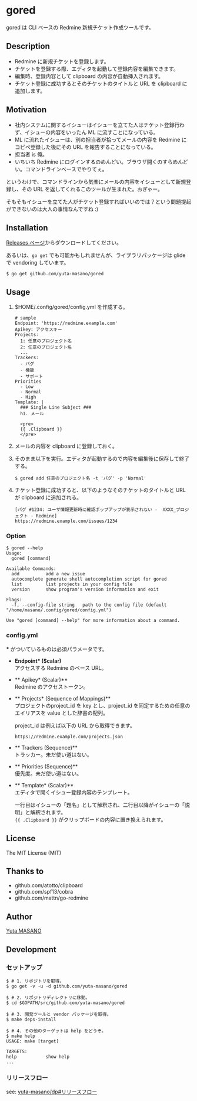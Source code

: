 # gored

gored は CLI ベースの Redmine 新規チケット作成ツールです。

## Description

* Redmine に新規チケットを登録します。
* チケットを登録する際、エディタを起動して登録内容を編集できます。
* 編集時、登録内容として clipboard の内容が自動挿入されます。
* チケット登録に成功するとそのチケットのタイトルと URL を clipboard に追加します。

## Motivation

* 社内システムに関するイシューはイシューを立てた人はチケット登録行わず、イシューの内容をいったん ML に流すことになっている。
* ML に流れたイシューは、別の担当者が拾ってメールの内容を Redmine にコピペ登録した後にその URL を報告することになっている。
* 担当者 is 俺。
* いちいち Redmine にログインするのめんどい。ブラウザ開くのすらめんどい。コマンドラインベースでやりてぇ。

というわけで、コマンドラインから気楽にメールの内容をイシューとして新規登録し、その URL を返してくれるこのツールが生まれた。おぎゃー。

そもそもイシューを立てた人がチケット登録すればいいのでは？という問題提起ができないのは大人の事情なんですね :)

## Installation

[Releases ページ](https://github.com/yuta-masano/gored/releases)からダウンロードしてください。

あるいは、`go get` でも可能かもしれませんが、ライブラリパッケージは glide で vendoring しています。

```
$ go get github.com/yuta-masano/gored
```

## Usage

1. $HOME/.config/gored/config.yml を作成する。  
   ```
   # sample
   Endpoint: 'https://redmine.example.com'
   Apikey: アクセスキー
   Projects:
     1: 任意のプロジェクト名
     2: 任意のプロジェクト名
     ...
   Trackers:
     - バグ
     - 機能
     - サポート
   Priorities
     - Low
     - Normal
     - High
   Template: |
     ### Single Line Subject ###
     h1. メール

     <pre>
     {{ .Clipboard }}
     </pre>
   ```

2. メールの内容を clipboard に登録しておく。

3. そのまま以下を実行。エディタが起動するので内容を編集後に保存して終了する。

   ```
   $ gored add 任意のプロジェクト名 -t 'バグ' -p 'Normal'
   ```

4. チケット登録に成功すると、以下のようなそのチケットのタイトルと URL が clipboard に追加される。

   ```
   [バグ #1234: ユーザ情報更新時に確認ポップアップが表示されない -  XXXX_プロジェクト - Redmine]
   https://redmine.example.com/issues/1234
   ```

### Option

```
$ gored --help
Usage:
  gored [command]

Available Commands:
  add          add a new issue
  autocomplete generate shell autocompletion script for gored
  list         list projects in your config file
  version      show program's version information and exit

Flags:
  -f, --config-file string   path to the config file (default "/home/masano/.config/gored/config.yml")

Use "gored [command] --help" for more information about a command.
```

### config.yml
**\*** がついているものは必須パラメータです。

* **Endpoint\* (Scalar)**  
  アクセスする Redmine のベース URL。

* ** Apikey\* (Scalar)**  
  Redmine のアクセストークン。

* ** Projects\* (Sequence of Mappings)**  
  プロジェクトのproject_id を key とし、project_id を同定するための任意のエイリアスを value とした辞書の配列。

  project_id は例えば以下の URL から取得できます。
  ```
  https://redmine.example.com/projects.json
  ```

* ** Trackers (Sequence)**  
  トラッカー。未だ使い道はない。

* ** Priorities (Sequence)**  
  優先度。未だ使い道はない。

* ** Template\* (Scalar)**  
  エディタで開くイシュー登録内容のテンプレート。
  
  一行目はイシューの「題名」として解釈され、二行目以降がイシューの「説明」と解釈されます。  
  `{{ .Clipboard }}` がクリップボードの内容に置き換えられます。

## License

The MIT License (MIT)

## Thanks to

* github.com/atotto/clipboard
* github.com/spf13/cobra
* github.com/mattn/go-redmine

## Author

[Yuta MASANO](https://github.com/yuta-masano)

## Development

### セットアップ

```
$ # 1. リポジトリを取得。
$ go get -v -u -d github.com/yuta-masano/gored

$ # 2. リポジトリディレクトリに移動。
$ cd $GOPATH/src/github.com/yuta-masano/gored

$ # 3. 開発ツールと vendor パッケージを取得。
$ make deps-install

$ # 4. その他のターゲットは help をどうぞ。
$ make help
USAGE: make [target]

TARGETS:
help           show help
...
```

### リリースフロー

see: [yuta-masano/dp#リリースフロー](https://github.com/yuta-masano/dp#%E3%83%AA%E3%83%AA%E3%83%BC%E3%82%B9%E3%83%95%E3%83%AD%E3%83%BC)
